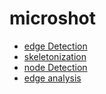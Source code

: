 <h1>microshot</h1>
  <ul>
    <li><a href="https://github.com/Jeondanin/microshot" title="Title">edge Detection</a></li>
    <li><a href="https://github.com/Jeondanin/microshot" title="Title">skeletonization</a></li>
    <li><a href="https://github.com/Jeondanin/microshot" title="Title">node Detection</a></li>
    <li><a href="https://github.com/Jeondanin/microshot" title="Title">edge analysis</a></li>
  </ul>
